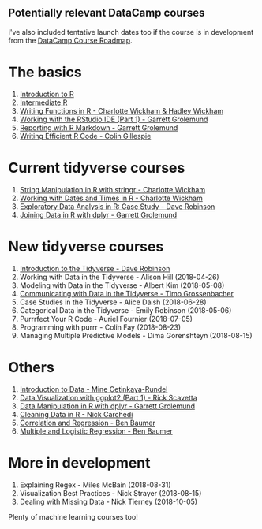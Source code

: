 ## Potentially relevant DataCamp courses

I've also included tentative launch dates too if the course is in development from the [DataCamp Course Roadmap](https://trello.com/b/JSLbBqWB/datacamp-course-roadmap).

# The basics

1. [Introduction to R](https://www.datacamp.com/courses/free-introduction-to-r)
2. [Intermediate R](https://www.datacamp.com/courses/intermediate-r)
3. [Writing Functions in R - Charlotte Wickham & Hadley Wickham](https://www.datacamp.com/courses/writing-functions-in-r)
4. [Working with the RStudio IDE (Part 1) - Garrett Grolemund](https://www.datacamp.com/courses/working-with-the-rstudio-ide-part-1)
5. [Reporting with R Markdown - Garrett Grolemund](https://www.datacamp.com/courses/reporting-with-r-markdown)
6. [Writing Efficient R Code - Colin Gillespie](https://www.datacamp.com/courses/writing-efficient-r-code)

# Current tidyverse courses
1. [String Manipulation in R with stringr - Charlotte Wickham](https://www.datacamp.com/courses/string-manipulation-in-r-with-stringr)
2. [Working with Dates and Times in R - Charlotte Wickham](https://www.datacamp.com/courses/working-with-dates-and-times-in-r)
3. [Exploratory Data Analysis in R: Case Study - Dave Robinson](https://www.datacamp.com/courses/exploratory-data-analysis-in-r-case-study)
4. [Joining Data in R with dplyr - Garrett Grolemund](https://www.datacamp.com/courses/joining-data-in-r-with-dplyr)

# New tidyverse courses

1. [Introduction to the Tidyverse - Dave Robinson](https://www.datacamp.com/courses/introduction-to-the-tidyverse)
2. Working with Data in the Tidyverse - Alison Hill (2018-04-26)
3. Modeling with Data in the Tidyverse - Albert Kim (2018-05-08)
4. [Communicating with Data in the Tidyverse - Timo Grossenbacher](https://www.datacamp.com/courses/communicating-with-data-in-the-tidyverse)
5. Case Studies in the Tidyverse - Alice Daish (2018-06-28)
6. Categorical Data in the Tidyverse - Emily Robinson (2018-05-06)
7. Purrrfect Your R Code - Auriel Fournier (2018-07-05)
8. Programming with purrr - Colin Fay (2018-08-23)
9. Managing Multiple Predictive Models - Dima Gorenshteyn (2018-08-15)

# Others

1. [Introduction to Data - Mine Cetinkaya-Rundel](https://www.datacamp.com/courses/introduction-to-data)
2. [Data Visualization with ggplot2 (Part 1) - Rick Scavetta](https://www.datacamp.com/courses/data-visualization-with-ggplot2-1)
3. [Data Manipulation in R with dplyr - Garrett Grolemund](https://www.datacamp.com/courses/dplyr-data-manipulation-r-tutorial)
4. [Cleaning Data in R - Nick Carchedi](https://www.datacamp.com/courses/cleaning-data-in-r)
5. [Correlation and Regression - Ben Baumer](https://www.datacamp.com/courses/correlation-and-regression)
6. [Multiple and Logistic Regression - Ben Baumer](https://www.datacamp.com/courses/multiple-and-logistic-regression)

# More in development

1. Explaining Regex - Miles McBain (2018-08-31)
2. Visualization Best Practices - Nick Strayer (2018-08-15)
3. Dealing with Missing Data - Nick Tierney (2018-10-05)

Plenty of machine learning courses too!
